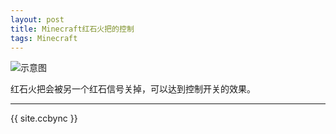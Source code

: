 ```yaml
---
layout: post
title: Minecraft红石火把的控制
tags: Minecraft
---
```


![示意图](https://s2.loli.net/2023/02/21/PHVxAUqbutMK8Fk.jpg)

红石火把会被另一个红石信号关掉，可以达到控制开关的效果。

----------------

{{ site.ccbync }}
